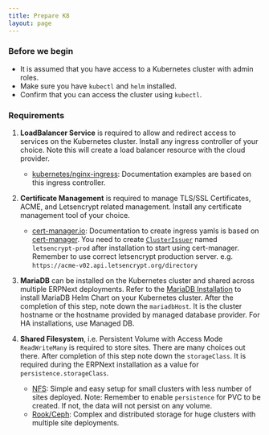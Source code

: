 ```yaml
---
title: Prepare K8
layout: page
---
```


### Before we begin

- It is assumed that you have access to a Kubernetes cluster with admin roles.
- Make sure you have `kubectl` and `helm` installed.
- Confirm that you can access the cluster using `kubectl`.


### Requirements

1. **LoadBalancer Service** is required to allow and redirect access to services on the Kubernetes cluster. Install any ingress controller of your choice. Note this will create a load balancer resource with the cloud provider.
    - [kubernetes/nginx-ingress](https://kubernetes.github.io/ingress-nginx/deploy): Documentation examples are based on this ingress controller.

2. **Certificate Management** is required to manage TLS/SSL Certificates, ACME, and Letsencrypt related management. Install any certificate management tool of your choice.
    - [cert-manager.io](https://cert-manager.io/docs/installation/kubernetes/): Documentation to create ingress yamls is based on [cert-manager](https://cert-manager.io). You need to create [`ClusterIssuer`](https://cert-manager.io/docs/configuration/acme/#creating-a-basic-acme-issuer) named `letsencrypt-prod` after installation to start using cert-manager. Remember to use correct letsencrypt production server. e.g. `https://acme-v02.api.letsencrypt.org/directory`

3. **MariaDB** can be installed on the Kubernetes cluster and shared across multiple ERPNext deployments. Refer to the [MariaDB Installation](mariadb) to install MariaDB Helm Chart on your Kubernetes cluster. After the completion of this step, note down the `mariadbHost`. It is the cluster hostname or the hostname provided by managed database provider. For HA installations, use Managed DB.

4. **Shared Filesystem**, i.e. Persistent Volume with Access Mode `ReadWriteMany` is required to store sites. There are many choices out there. After completion of this step note down the `storageClass`. It is required during the ERPNext installation as a value for `persistence.storageClass`.

    - [NFS](https://github.com/helm/charts/tree/master/stable/nfs-server-provisioner):
Simple and easy setup for small clusters with less number of sites deployed. Note: Remember to enable `persistence` for PVC to be created. If not, the data will not persist on any volume.
    - [Rook/Ceph](https://rook.io/docs/rook/master/ceph-quickstart.html):
Complex and distributed storage for huge clusters with multiple site deployments.
